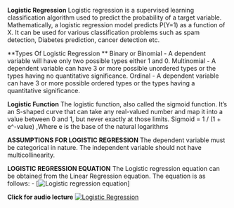 **Logistic Regression**
Logistic regression is a supervised learning classification algorithm used to predict the probability of a target variable. 
Mathematically, a logistic regression model predicts P(Y=1) as a function of X.
It can be used for various classification problems such as spam detection, Diabetes prediction, cancer detection etc.

**Types Of Logistic Regression **
Binary or Binomial - A dependent variable will have only two possible types either 1 and 0.
Multinomial -  A dependent variable can have 3 or more possible unordered types or the types having no quantitative significance.
Ordinal - A dependent variable can have 3 or more possible ordered types or the types having a quantitative significance.

**Logistic Function**
The logistic function, also called the sigmoid function.  It’s an S-shaped curve that can take any real-valued number and map it into a value between 0 and 1, but never exactly at those limits.
Sigmoid = 1 / (1 + e^-value)    ,Where e is the base of the natural logarithms 

**ASSUMPTIONS FOR LOGISTIC REGRESSION**
The dependent variable must be categorical in nature.
The independent variable should not have multicollinearity.

**LOGISTIC REGRESSION EQUATION**
The Logistic regression equation can be obtained from the Linear Regression equation. The equation is as follows: -
[![Logistic regression equation](https://github.com/Aaksha-sharma/winter-of-contributing/blob/Datascience_With_Python/Datascience_With_Python/Logistic_Regression(A)/assest/Logistic_regression_equation.png)]



**Click for audio lecture**
[![Logistic Regression](https://github.com/Aaksha-sharma/winter-of-contributing/blob/Datascience_With_Python/Datascience_With_Python/Logistic_Regression(A)/assest/Logistic_regression.png)](https://drive.google.com/drive/folders/14DBfEWN8ExCKzrcudJNgoIocNu4Wvtwl?usp=sharing)
